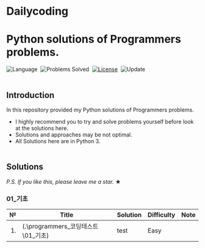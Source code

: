 # Dailycoding
# Python solutions of Programmers problems.
![Language](https://img.shields.io/badge/language-Python-blue.svg)&nbsp;
![Problems Solved](https://img.shields.io/badge/problems%20solved-0%2F0-orange)&nbsp;
[![License](https://img.shields.io/badge/source-Programmers-green.svg)](./LICENSE)&nbsp;
![Update](https://img.shields.io/badge/update-Daily-brightgreen.svg)&nbsp;
<br><br>

## Introduction
In this repository provided my Python solutions of Programmers problems. 
- I highly recommend you to try and solve problems yourself before look at the solutions here.
- Solutions and approaches may be not optimal.
- All Solutions here are in Python 3.
<br><br>

## Solutions
*P.S. If you like this, please leave me a star.* ★

### 01_기초
|№|Title|Solution|Difficulty|Note|
| ---: | --- | --- | --- | --- |
|1.|(.\programmers_코딩테스트\01_기초)|test|Easy|
